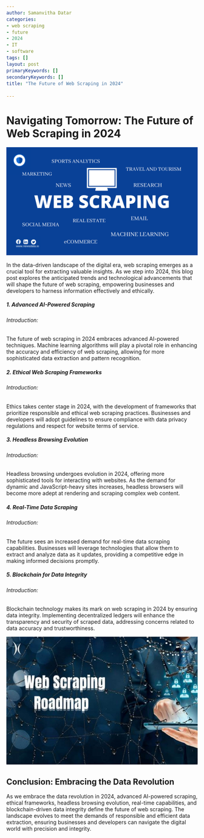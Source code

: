 ```yaml
---
author: Samanvitha Datar
categories: 
- web scraping
- future
- 2024
- IT
- software
tags: []
layout: post
primaryKeywords: []
secondaryKeywords: []
title: "The Future of Web Scraping in 2024"

---
```

# Navigating Tomorrow: The Future of Web Scraping in 2024

![img](/uploads/1_16_2024_1705390921563.png)

In the data-driven landscape of the digital era, web scraping emerges as a crucial tool for extracting valuable insights. As we step into 2024, this blog post explores the anticipated trends and technological advancements that will shape the future of web scraping, empowering businesses and developers to harness information effectively and ethically.
##### 1. Advanced AI-Powered Scraping
###### Introduction:
The future of web scraping in 2024 embraces advanced AI-powered techniques. Machine learning algorithms will play a pivotal role in enhancing the accuracy and efficiency of web scraping, allowing for more sophisticated data extraction and pattern recognition.
##### 2. Ethical Web Scraping Frameworks
###### Introduction:
Ethics takes center stage in 2024, with the development of frameworks that prioritize responsible and ethical web scraping practices. Businesses and developers will adopt guidelines to ensure compliance with data privacy regulations and respect for website terms of service.
##### 3. Headless Browsing Evolution
###### Introduction:
Headless browsing undergoes evolution in 2024, offering more sophisticated tools for interacting with websites. As the demand for dynamic and JavaScript-heavy sites increases, headless browsers will become more adept at rendering and scraping complex web content.
##### 4. Real-Time Data Scraping
###### Introduction:
The future sees an increased demand for real-time data scraping capabilities. Businesses will leverage technologies that allow them to extract and analyze data as it updates, providing a competitive edge in making informed decisions promptly.
##### 5. Blockchain for Data Integrity
###### Introduction:
Blockchain technology makes its mark on web scraping in 2024 by ensuring data integrity. Implementing decentralized ledgers will enhance the transparency and security of scraped data, addressing concerns related to data accuracy and trustworthiness.

![img](/uploads/1_16_2024_1705391034947.jpeg)

## Conclusion: Embracing the Data Revolution
As we embrace the data revolution in 2024, advanced AI-powered scraping, ethical frameworks, headless browsing evolution, real-time capabilities, and blockchain-driven data integrity define the future of web scraping. The landscape evolves to meet the demands of responsible and efficient data extraction, ensuring businesses and developers can navigate the digital world with precision and integrity.&nbsp;
